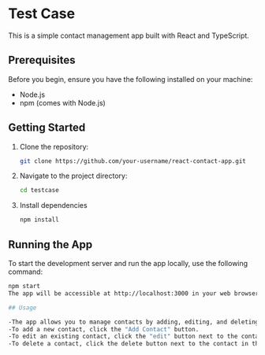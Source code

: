 # Test Case 

This is a simple contact management app built with React and TypeScript.

## Prerequisites

Before you begin, ensure you have the following installed on your machine:

- Node.js
- npm (comes with Node.js)

## Getting Started

1. Clone the repository:

   ```bash
   git clone https://github.com/your-username/react-contact-app.git

2. Navigate to the project directory:
   
   ```bash
   cd testcase
4. Install dependencies
   
   ```bash
   npm install
## Running the App
To start the development server and run the app locally, use the following command:

  ```bash
  npm start
The app will be accessible at http://localhost:3000 in your web browser.

## Usage

-The app allows you to manage contacts by adding, editing, and deleting them.
-To add a new contact, click the "Add Contact" button.
-To edit an existing contact, click the "edit" button next to the contact in the table.
-To delete a contact, click the delete button next to the contact in the table.
